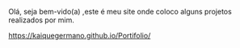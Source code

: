 Olá, seja bem-vido(a) ,este é meu site onde coloco alguns projetos realizados por mim.

https://kaiquegermano.github.io/Portifolio/
